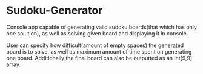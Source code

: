 # Sudoku-Generator

Console app capable of generating valid sudoku boards(that which has only one solution), as well as solving given board and displaying it in console.

User can specify how difficult(amount of empty spaces) the generated board is to solve, as well as maximum amount of time spent on generating one board. Additionally the final board can also be outputted as an int[9,9] array.
